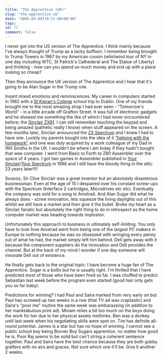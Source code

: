 ```yaml
---
title: "The Apprentice (UK)"
slug: "the-apprentice-uk"
date: "2005-04-04T19:51:00+00:00"
tags:
id: 72
comment: false
---
```


I never got into the US version of The Apprentice. I think mainly because I've always thought of Trump as a tacky buffoon. I remember being brought to Trump Towers in 1987 by my American cousin (whirlwind tour of NY in one day including WTC, St Patrick's Cathederal and The Statue of Liberty) and thinking - how can you spend so much money and end up with a place looking so cheap?

Then they announce the UK version of The Apprentice and I hear that it's going to be Alan Sugar in the Trump role. 

Insant mixed emotions and reminiscences. My career in computers started in 1982 with a [St Kieran's College](http://www.kilkenny.ie/peop/educate3.html) school trip to Dublin. One of my friends brought me to the most amazing shop I had ever seen - "Tomorrow's World" - in a little arcade off Grafton Street. It was full of electronic gadgets and he showed me something the like of which I had never encountered before; the [Sinclair ZX81](http://www.nvg.ntnu.no/sinclair/computers/zx81/zx81.htm). I can still remember touching the keypad and being amazed (pathetic really I know) when stuff appeared on the screen. A few months later, Sinclair announced the [ZX Spectrum](http://www.worldofspectrum.org/) and I knew I had to have one. Luckily my parents bought into the idea of it ["helping with the homework"](http://www2.b3ta.com/heyhey16k/) and one was duly acquired by a work colleague of my Dad in WH Smiths in the UK. I wouldn't be where I am today if they hadn't bought that wee computer. I went from Basic to Forth to Z80 Assembler over the space of 4 years. I got two games in Assembler published in [Your Sinclair](ftp://ftp.worldofspectrum.org/pub/sinclair/magazines/YourSinclair/Issue04)/[Your Spectrum](ftp://ftp.worldofspectrum.org/pub/sinclair/magazines/YourSpectrum/Issue21) in 1986 and I still have the bloody thing in the attic 23 years later!!!!

Sooooo, Sir Clive Sinclair was a great inventor but an absolutely disasterous businessman. Even at the age of 15 I despaired over his constant screw-ups with the Spectrum (Interface 2 cartridges, Microdrives etc etc). Eventually the company was sold for a song to Amstrad. And Alan Sugar did what he always does - screw innovation, lets squeeze the living daylights out of this whilst we still have a market and then give it the bullet. Broke my heart as a Sinclair fanatic but absolutely the right thing to do in retrospect as the home computer market was heading towards implosion. 

Unfortunately this approach to business in ultimately self-limiting. You only have to look how Amstrad went from being one of the largest PC makers in Europe to nothing because he was so obsessed with wringing every penny out of what he had, the market simply left him behind. Dell gets away with it because the component suppliers do the innovation and Dell provides the channel. But at the back of my mind I wonder if one day someone will innovate Dell out of existence.

He finally gets back to the original topic: I have become a huge fan of The Apprentice. Sugar is a bollix but he is usually right. I'm thrilled that I have predicted most of those who have been fired so far. I was chuffed to predict Sebastian last week before the program even started (good hair only gets you so far baby).

Predictions for winning? I had Paul and Saira marked from very early on but Paul has screwed up two weeks in a row (that TV ad was craptastic) and Saira's "poor me" routine the same week was embarassing (in addition to her manktabulous print ad). Miriam relies a bit too much on the boys doing the work for her due to her physical assets methinks. Ben was a donkey until last week when his negotiating skills were spot on. Tim has definite all-round potential. James is a star but has no hope of winning. I cannot see a public school boy being Bovver Boy Sugars apprentice, no matter how good he is. Poor Raj seems to be solid but can't string a coherent sentence together. Paul and Saira have the best chance because they are both gobby grafters with no airs and graces. Not sure which one it'll be. Give it another 2 weeks.
